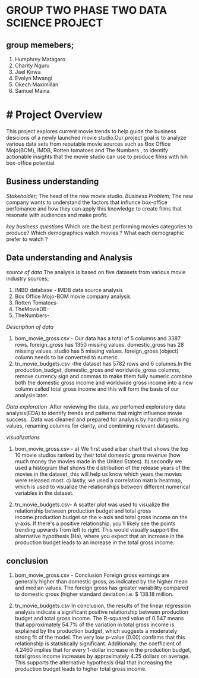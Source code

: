 # GROUP TWO PHASE TWO DATA SCIENCE PROJECT 
## group memebers;
1. Humphrey Matagaro
2. Charity Nguru
3. Jael Kirwa
4. Evelyn Mwangi
5. Okech Maximillan
6. Samuel Maina

# # Project Overview
This project explores current movie trends to help guide the business desicions of a newly launched movie studio.Our project goal is to analyze various data sets from reputable movie sources such as Box Office Mojo(BOM), IMDB, Rotten tomatoes and The Numbers , to identify actionable insights that the movie studio can use to produce films with hih box-office potential.

## Business understanding
*Stakeholder;* 
The head of the new movie studio.
*Business Problem;*
The new company wants to understand the factors that influnce box-office perfomance and how they can apply this knowledge to create films that resonate with audiences and make profit.

*key business questions*
Which are the best performing movies categories to produce?
Which demographics watch movies ?
What each demographic prefer to watch ?

## Data understanding and Analysis
*source of data*
The analysis is based on five datasets from various movie industry sources;
1. IMBD database - IMDB data source analysis
2. Box Office Mojo-BOM movie company analysis
3. Rotten Tomatoes-
4. TheMovieDB- 
5. TheNumbers-

*Description of data*
1. bom_movie_gross.csv - Our data has a total of 5 columns and 3387 rows. foreign_gross has 1350 missing values. domestic_gross has 28 missing values. studio has 5 missing values. foreign_gross (object) column needs to be converted to numeric.
2. tn_movie_budgets.csv -the dataset has 5782 rows and 6 columns.In the production_budget, domestic_gross and worldwide_gross columns,  remove currency sign and commas to make them fully numeric.combine both the domestic gross income and worldwide gross income into a new column called total gross income and this will form the basis of our analysis later.

*Data exploration*
.After reviewing the data, we perfomed exploratory data analysis(EDA) to identify trends and patterns that might influence movie success.
.Data was cleaned and prepared for analysis by handling missing values, renaming columns for clarity, and combining relevant datasets.

*visualizations*
1. bom_movie_gross.csv - 
 a) We first used  a bar chart that shows the top 10 movie studios ranked by their total domestic gross revenue (how much money the movies made in the United States).
 b) secondly we used a histogram that shows the distribution of the release years of the movies in the dataset, this will help us know which years the movies were released most.
 c) lastly, we used a correlation matrix heatmap, which is used to visualize the relationships between different numerical variables in the dataset. 

2. tn_movie_budgets.csv-
A scatter plot was used to visualize the relationship between production budget and total gross income.production budget on the x-axis and total gross income on the y-axis. If there's a positive relationship, you’ll likely see the points trending upwards from left to right. This would visually support the alternative hypothesis (Ha), where you expect that an increase in the production budget leads to an increase in the total gross income. 

## conclusion

1. bom_movie_gross.csv - 
Conclusion
Foreign gross earnings are generally higher than domestic gross, as indicated by the higher mean and median values. The foreign gross has greater variability compared to domestic gross (higher standard deviation i.e. $ 138.18 million.

2. tn_movie_budgets.csv
 In conclusion, the results of the linear regression analysis indicate a significant positive relationship between production budget and total gross income. The R-squared value of 0.547 means that approximately 54.7% of the variation in total gross income is explained by the production budget, which suggests a moderately strong fit of the model. The very low p-value (0.00) confirms that this relationship is statistically significant. Additionally, the coefficient of 4.2460 implies that for every 1-dollar increase in the production budget, total gross income increases by approximately 4.25 dollars on average. This supports the alternative hypothesis (Ha) that increasing the production budget leads to higher total gross income.














